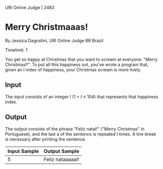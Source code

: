 URI Online Judge | 2483

# Merry Christmaaas!

By Jessica Dagostini, URI Online Judge BR Brazil

Timelimit: 1

You get so happy at Christmas that you want to scream at everyone: "Merry Christmas!!". To put all this happiness out, you've wrote a program that, given an I index of happiness, your Christmas scream is more lively.

## Input

The input consists of an integer I (1 < I ≤ 104) that represents that happiness index.

## Output

The output consists of the phrase "Feliz natal!" ("Merry Christmas" in Portuguese), and the last a of the sentence is repeated I times. A line break is necessary after printing the sentence.

Input Sample|	Output Sample
|-|-|
5|Feliz nataaaaal!